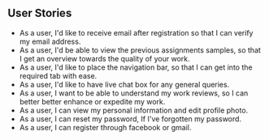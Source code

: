 ## User Stories

- As a user, I'd like to receive email after registration so that I can verify my email address.
- As a user, I'd be able to view the previous assignments samples, so that I get an overview towards the quality of your work.
- As a user, I'd like to place the navigation bar, so that I can get into the required tab with ease.
- As a user, I'd like to have live chat box for any general queries.
- As a user, I want to be able to understand my work reviews, so I can better better enhance or expedite my work.
- As a user, I can view my personal information and edit profile photo.
- As a user, I can reset my password, If I've forgotten my password. 
- As a user, I can register through facebook or gmail.
